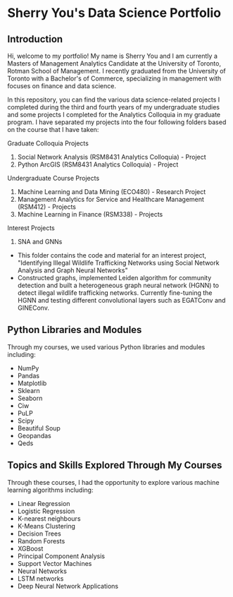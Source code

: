 # Sherry You's Data Science Portfolio

## Introduction
Hi, welcome to my portfolio! My name is Sherry You and I am currently a Masters of Management Analytics Candidate at the University of Toronto, Rotman School of Management. I recently graduated from the University of Toronto with a Bachelor's of Commerce, specializing in management with focuses on finance and data science.

In this repository, you can find the various data science-related projects I completed during the third and fourth years of my undergraduate studies and some projects I completed for the Analytics Colloquia in my graduate program. I have separated my projects into the four following folders based on the course that I have taken:

Graduate Colloquia Projects
1. Social Network Analysis (RSM8431 Analytics Colloquia) - Project
2. Python ArcGIS (RSM8431 Analytics Colloquia) - Project 

Undergraduate Course Projects
1. Machine Learning and Data Mining (ECO480) - Research Project
2. Management Analytics for Service and Healthcare Management (RSM412) - Projects
3. Machine Learning in Finance (RSM338) - Projects

Interest Projects
1. SNA and GNNs
- This folder contains the code and material for an interest project, "Identifying Illegal Wildlife Trafficking Networks using Social Network Analysis and Graph Neural Networks"
- Constructed graphs, implemented Leiden algorithm for community detection and built a heterogeneous graph neural network (HGNN) to detect illegal wildlife trafficking networks. Currently fine-tuning the HGNN and testing different convolutional layers such as EGATConv and GINEConv.

## Python Libraries and Modules
Through my courses, we used various Python libraries and modules including:
* NumPy
* Pandas
* Matplotlib
* Sklearn
* Seaborn
* Ciw
* PuLP
* Scipy
* Beautiful Soup
* Geopandas
* Qeds

## Topics and Skills Explored Through My Courses
Through these courses, I had the opportunity to explore various machine learning algorithms including:
* Linear Regression
* Logistic Regression
* K-nearest neighbours
* K-Means Clustering 
* Decision Trees
* Random Forests 
* XGBoost
* Principal Component Analysis
* Support Vector Machines
* Neural Networks
* LSTM networks
* Deep Neural Network Applications

